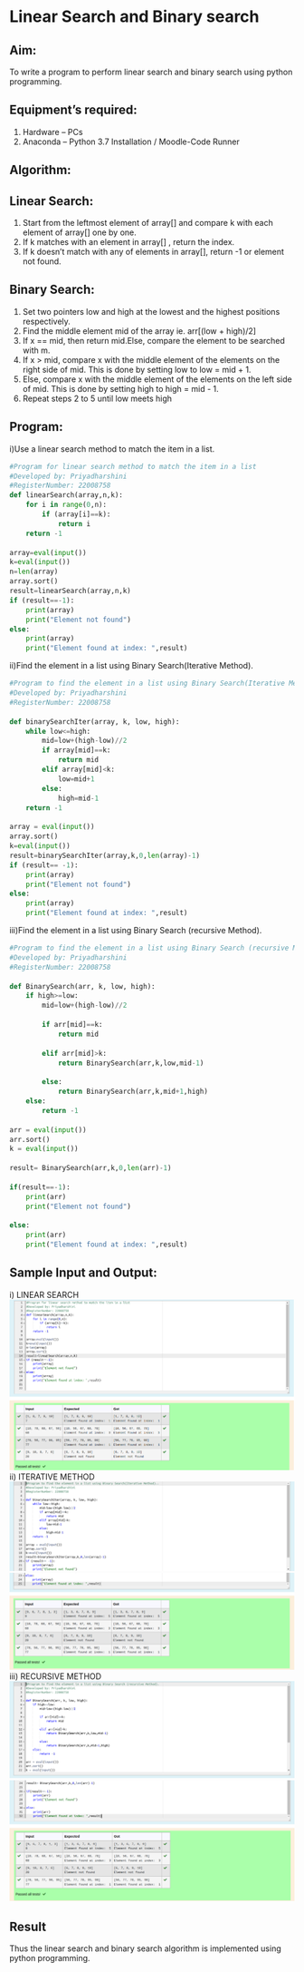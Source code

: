 # Linear Search and Binary search
## Aim:
To write a program to perform linear search and binary search using python programming.
## Equipment’s required:
1.	Hardware – PCs
2.	Anaconda – Python 3.7 Installation / Moodle-Code Runner
## Algorithm:
## Linear Search:
1.	Start from the leftmost element of array[] and compare k with each element of array[] one by one.
2.	If k matches with an element in array[] , return the index.
3.	If k doesn’t match with any of elements in array[], return -1 or element not found.
## Binary Search:
1.	Set two pointers low and high at the lowest and the highest positions respectively.
2.	Find the middle element mid of the array ie. arr[(low + high)/2]
3.	If x == mid, then return mid.Else, compare the element to be searched with m.
4.	If x > mid, compare x with the middle element of the elements on the right side of mid. This is done by setting low to low = mid + 1.
5.	Else, compare x with the middle element of the elements on the left side of mid. This is done by setting high to high = mid - 1.
6.	Repeat steps 2 to 5 until low meets high
## Program:
i)Use a linear search method to match the item in a list.
```python
#Program for linear search method to match the item in a list
#Developed by: Priyadharshini
#RegisterNumber: 22008758
def linearSearch(array,n,k):
    for i in range(0,n):
        if (array[i]==k):
            return i
    return -1
    
array=eval(input())
k=eval(input())
n=len(array)
array.sort()
result=linearSearch(array,n,k)
if (result==-1):
    print(array)
    print("Element not found")
else:
    print(array)
    print("Element found at index: ",result)
```
ii)Find the element in a list using Binary Search(Iterative Method).
```python
#Program to find the element in a list using Binary Search(Iterative Method)..
#Developed by: Priyadharshini
#RegisterNumber: 22008758

def binarySearchIter(array, k, low, high):
    while low<=high:
        mid=low+(high-low)//2
        if array[mid]==k:
            return mid
        elif array[mid]<k:
            low=mid+1
        else:
            high=mid-1
    return -1

array = eval(input())
array.sort()
k=eval(input())
result=binarySearchIter(array,k,0,len(array)-1)
if (result== -1):
    print(array)
    print("Element not found")
else:
    print(array)
    print("Element found at index: ",result)
```
iii)Find the element in a list using Binary Search (recursive Method).
```python
#Program to find the element in a list using Binary Search (recursive Method).
#Developed by: Priyadharshini
#RegisterNumber: 22008758

def BinarySearch(arr, k, low, high):
    if high>=low:
        mid=low+(high-low)//2
        
        if arr[mid]==k:
            return mid
            
        elif arr[mid]>k:
            return BinarySearch(arr,k,low,mid-1)
            
        else:
            return BinarySearch(arr,k,mid+1,high)    
    else:
        return -1
        
arr = eval(input())
arr.sort()
k = eval(input()) 

result= BinarySearch(arr,k,0,len(arr)-1)

if(result==-1):
    print(arr)
    print("Element not found")
    
else:
    print(arr)
    print("Element found at index: ",result)
```
## Sample Input and Output:
i) LINEAR SEARCH
![](./lin.png)
ii) ITERATIVE METHOD
![](./iter1.png)
![](./iter2.png)
iii) RECURSIVE METHOD
![](./recur1.png)
![](./recur2.png)
## Result
Thus the linear search and binary search algorithm is implemented using python programming.
